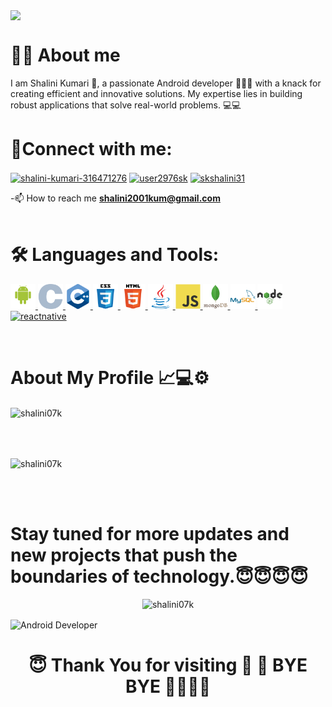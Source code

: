 <p><img align="center" height="400" weidth="500" src="https://media1.tenor.com/m/Bpv9wTLKMskAAAAd/computer-nerds.gif"/></p>

# 🙋‍♂️ About me
<p>I am Shalini Kumari 🌼, a passionate Android developer 👩🏼‍💻 with a knack for creating efficient and innovative solutions. My expertise lies in building robust applications that solve real-world problems. 💻💻</p>

# 🤝Connect with me:

<p align="left">
<a href="https://linkedin.com/in/shalini-kumari-316471276" target="blank"><img align="center" src="https://raw.githubusercontent.com/rahuldkjain/github-profile-readme-generator/master/src/images/icons/Social/linked-in-alt.svg" alt="shalini-kumari-316471276" height="30" width="40" /></a>
<a href="https://www.leetcode.com/user2976sk" target="blank"><img align="center" src="https://raw.githubusercontent.com/rahuldkjain/github-profile-readme-generator/master/src/images/icons/Social/leet-code.svg" alt="user2976sk" height="30" width="40" /></a>
<a href="https://auth.geeksforgeeks.org/user/skshalini31" target="blank"><img align="center" src="https://raw.githubusercontent.com/rahuldkjain/github-profile-readme-generator/master/src/images/icons/Social/geeks-for-geeks.svg" alt="skshalini31" height="30" width="40" /></a>
</p>

-📫 How to reach me **shalini2001kum@gmail.com**
<br><br>

# 🛠️ Languages and Tools:

<p align="left"> <a href="https://developer.android.com" target="_blank" rel="noreferrer"> <img src="https://raw.githubusercontent.com/devicons/devicon/master/icons/android/android-original-wordmark.svg" alt="android" width="40" height="40"/> </a> <a href="https://www.cprogramming.com/" target="_blank" rel="noreferrer"> <img src="https://raw.githubusercontent.com/devicons/devicon/master/icons/c/c-original.svg" alt="c" width="40" height="40"/> </a> <a href="https://www.w3schools.com/cpp/" target="_blank" rel="noreferrer"> <img src="https://raw.githubusercontent.com/devicons/devicon/master/icons/cplusplus/cplusplus-original.svg" alt="cplusplus" width="40" height="40"/> </a> <a href="https://www.w3schools.com/css/" target="_blank" rel="noreferrer"> <img src="https://raw.githubusercontent.com/devicons/devicon/master/icons/css3/css3-original-wordmark.svg" alt="css3" width="40" height="40"/> </a> <a href="https://www.w3.org/html/" target="_blank" rel="noreferrer"> <img src="https://raw.githubusercontent.com/devicons/devicon/master/icons/html5/html5-original-wordmark.svg" alt="html5" width="40" height="40"/> </a> <a href="https://www.java.com" target="_blank" rel="noreferrer"> <img src="https://raw.githubusercontent.com/devicons/devicon/master/icons/java/java-original.svg" alt="java" width="40" height="40"/> </a> <a href="https://developer.mozilla.org/en-US/docs/Web/JavaScript" target="_blank" rel="noreferrer"> <img src="https://raw.githubusercontent.com/devicons/devicon/master/icons/javascript/javascript-original.svg" alt="javascript" width="40" height="40"/> </a> <a href="https://www.mongodb.com/" target="_blank" rel="noreferrer"> <img src="https://raw.githubusercontent.com/devicons/devicon/master/icons/mongodb/mongodb-original-wordmark.svg" alt="mongodb" width="40" height="40"/> </a> <a href="https://www.mysql.com/" target="_blank" rel="noreferrer"> <img src="https://raw.githubusercontent.com/devicons/devicon/master/icons/mysql/mysql-original-wordmark.svg" alt="mysql" width="40" height="40"/> </a> <a href="https://nodejs.org" target="_blank" rel="noreferrer"> <img src="https://raw.githubusercontent.com/devicons/devicon/master/icons/nodejs/nodejs-original-wordmark.svg" alt="nodejs" width="40" height="40"/> </a> <a href="https://reactnative.dev/" target="_blank" rel="noreferrer"> <img src="https://reactnative.dev/img/header_logo.svg" alt="reactnative" width="40" height="40"/> </a> </p>
<br>

# About My Profile 📈💻⚙️
<p><img align="center" src="https://github-readme-stats.vercel.app/api/top-langs?username=shalini07k&show_icons=true&locale=en&layout=compact" alt="shalini07k" /></p>
<br><br>
<p><img align="center" src="https://github-readme-streak-stats.herokuapp.com/?user=shalini07k&" alt="shalini07k" /></p>
<br><br>

# Stay tuned for more updates and new projects that push the boundaries of technology.😇😇😇😇
<p align="center"> <img src="https://komarev.com/ghpvc/?username=shalini07k&label=Profile%20views&color=0e75b6&style=flat" alt="shalini07k" /> </p>
<p><img align="center" height="400" weidth="500" src="https://i0.wp.com/drunkenanimeblog.com/wp-content/uploads/2018/02/anime-busy.gif?fit=500%2C281&ssl=1" alt="Android Developer" /></p>
<h1 align="center"><b>😇 Thank You for visiting 🙏 🙏 BYE BYE 👋👋👋👋</b></h1>


